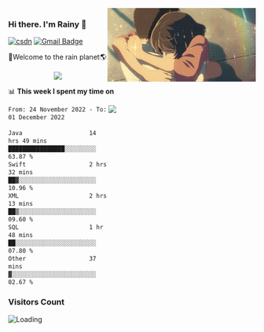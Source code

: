 <img  align='right' height="150" src="https://github.com/LikeRainDay/LikeRainDay/blob/master/pic/img_rain_1.gif?raw=true">



### Hi there. I'm Rainy :lemon:

[![csdn](https://img.shields.io/badge/-csdn-c14438?style=flat-square&logo=c&logoColor=white)](https://blog.csdn.net/qq_15807167)
[![Gmail Badge](https://img.shields.io/badge/-gmail-c14438?style=flat-square&logo=Gmail&logoColor=white&link=mailto:houshuai0816@gmail.com)](mailto:houshuai0816@gmail.com)

🚀Welcome to the rain planet🌎

<center>
<img align='center'  src="https://source.unsplash.com/random/1200x600">
</center>

📊 **This week I spent my time on**

<img align='right'   width="300" src="https://github-readme-stats.vercel.app/api?username=LikeRainDay&show_icons=true&title_color=fff&icon_color=79ff97&text_color=9f9f9f&bg_color=151515&count_private=true">

<!--START_SECTION:waka-->

```text
From: 24 November 2022 - To: 01 December 2022

Java                   14 hrs 49 mins  ████████████████░░░░░░░░░   63.87 %
Swift                  2 hrs 32 mins   ██▓░░░░░░░░░░░░░░░░░░░░░░   10.96 %
XML                    2 hrs 13 mins   ██▒░░░░░░░░░░░░░░░░░░░░░░   09.60 %
SQL                    1 hr 48 mins    ██░░░░░░░░░░░░░░░░░░░░░░░   07.80 %
Other                  37 mins         ▓░░░░░░░░░░░░░░░░░░░░░░░░   02.67 %
```

<!--END_SECTION:waka-->

### Visitors Count
<img align="left" src = "https://profile-counter.glitch.me/LikeRainDay/count.svg" alt ="Loading">

